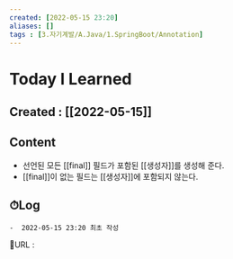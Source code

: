```yaml
---
created: [2022-05-15 23:20]
aliases: []
tags : [3.자기계발/A.Java/1.SpringBoot/Annotation]
---
```


# Today I Learned
## Created : [[2022-05-15]]
## Content
- 선언된 모든 [[final]] 필드가 포함된 [[생성자]]를 생성해 준다.
- [[final]]이 없는 필드는 [[생성자]]에 포함되지 않는다.

## ⏱Log
	-  2022-05-15 23:20 최초 작성


📙URL :